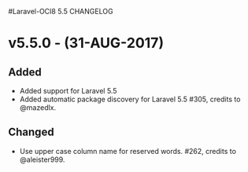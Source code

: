 #Laravel-OCI8 5.5 CHANGELOG

# v5.5.0 - (31-AUG-2017)
## Added
- Added support for Laravel 5.5
- Added automatic package discovery for Laravel 5.5 #305, credits to @mazedlx.

## Changed
- Use upper case column name for reserved words. #262, credits to @aleister999.
